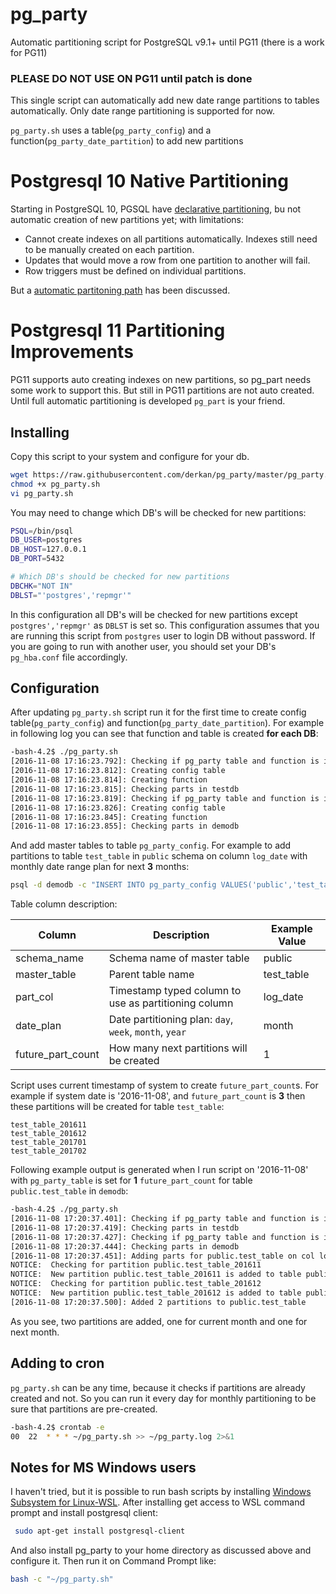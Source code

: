 # pg_party

Automatic partitioning script for PostgreSQL v9.1+ until PG11 (there is a work for PG11) 

### PLEASE DO NOT USE ON PG11 until patch is done

This single script can automatically add new date range partitions to tables automatically. Only date range partitioning is supported for now.

`pg_party.sh` uses a table(`pg_party_config`) and a function(`pg_party_date_partition`) to add new partitions

# Postgresql 10 Native Partitioning

Starting in PostgreSQL 10, PGSQL have [declarative partitioning](https://www.postgresql.org/docs/10/static/ddl-partitioning.html), bu not automatic creation of new partitions yet; with limitations:
- Cannot create indexes on all partitions automatically. Indexes still need to be manually created on each partition.
- Updates that would move a row from one partition to another will fail.
- Row triggers must be defined on individual partitions.

But a [automatic partitoning path](https://www.postgresql.org/message-id/54EC32B6.9070605@lab.ntt.co.jp) has been discussed.

# Postgresql 11 Partitioning Improvements
PG11 supports auto creating indexes on new partitions, so pg_part needs some work to support this. But still in PG11 partitions are not auto created.
Until full automatic partitioning is developed `pg_part` is your friend.

## Installing

Copy this script to your system and configure for your db.
```bash
wget https://raw.githubusercontent.com/derkan/pg_party/master/pg_party.sh
chmod +x pg_party.sh
vi pg_party.sh

```
You may need to change which DB's will be checked for new partitions:
```bash
PSQL=/bin/psql
DB_USER=postgres
DB_HOST=127.0.0.1
DB_PORT=5432

# Which DB's should be checked for new partitions
DBCHK="NOT IN"
DBLST="'postgres','repmgr'"
``` 
In this configuration all DB's will be checked for new partitions except `postgres','repmgr'` as `DBLST` is set so. This configuration assumes that you are running this script from `postgres` user to login DB without password. If you are going to run with another user, you should set your DB's `pg_hba.conf` file accordingly.

## Configuration

After updating `pg_party.sh` script run it for the first time to create config table(`pg_party_config`) and  function(`pg_party_date_partition`).
For example in following log you can see that function and table is created **for each DB**:
```bash
-bash-4.2$ ./pg_party.sh
[2016-11-08 17:16:23.792]: Checking if pg_party table and function is installed to testdb
[2016-11-08 17:16:23.812]: Creating config table
[2016-11-08 17:16:23.814]: Creating function
[2016-11-08 17:16:23.815]: Checking parts in testdb
[2016-11-08 17:16:23.819]: Checking if pg_party table and function is installed to demodb
[2016-11-08 17:16:23.826]: Creating config table
[2016-11-08 17:16:23.845]: Creating function
[2016-11-08 17:16:23.855]: Checking parts in demodb
```
And add master tables to table `pg_party_config`. For example to add partitions to table `test_table` in `public` schema on column `log_date` with monthly date range plan for next **3** months:
```bash
psql -d demodb -c "INSERT INTO pg_party_config VALUES('public','test_table','log_date','d','month',3);"
```
Table column description:

|Column|Description|Example Value|
|------|-----------|-------------|
|schema_name|Schema name of master table|public|
|master_table|Parent table name|test_table|
|part_col|Timestamp typed column to use as partitioning column| log_date|
|date_plan|Date partitioning plan: `day`, `week`, `month`, `year`| month|
|future_part_count|How many next partitions will be created| 1|

Script uses current timestamp of system to create `future_part_count`s. For example if system date is '2016-11-08', and `future_part_count` is **3** then these partitions will be created for table `test_table`:
```
test_table_201611
test_table_201612
test_table_201701
test_table_201702
```

Following example output is generated when I run script on '2016-11-08' with `pg_party_table` is set for **1** `future_part_count` for table `public.test_table` in `demodb`:
```bash
-bash-4.2$ ./pg_party.sh 
[2016-11-08 17:20:37.401]: Checking if pg_party table and function is installed to testdb
[2016-11-08 17:20:37.419]: Checking parts in testdb
[2016-11-08 17:20:37.427]: Checking if pg_party table and function is installed to demodb
[2016-11-08 17:20:37.444]: Checking parts in demodb
[2016-11-08 17:20:37.451]: Adding parts for public.test_table on col log_date for next 1 months
NOTICE:  Checking for partition public.test_table_201611
NOTICE:  New partition public.test_table_201611 is added to table public.test_table on column log_date
NOTICE:  Checking for partition public.test_table_201612
NOTICE:  New partition public.test_table_201612 is added to table public.test_table on column log_date
[2016-11-08 17:20:37.500]: Added 2 partitions to public.test_table
```
As you see, two partitions are added, one for current month and one for next month.

## Adding to cron

`pg_party.sh` can be any time, because it checks if partitions are already created and not. So you can run it every day for monthly partitioning to be sure that partitions are pre-created.

```bash
-bash-4.2$ crontab -e
00  22  * * * ~/pg_party.sh >> ~/pg_party.log 2>&1
```
## Notes for MS Windows users

I haven't tried, but it is possible to run bash scripts by installing [Windows Subsystem for Linux-WSL](https://msdn.microsoft.com/en-us/commandline/wsl/install_guide). After installing get access to WSL command prompt and install postgresql client:
```bash
 sudo apt-get install postgresql-client
```
And also install pg_party to your home directory  as discussed above and configure it. Then run it on Command Prompt like:

```bash
bash -c "~/pg_party.sh" 
```

